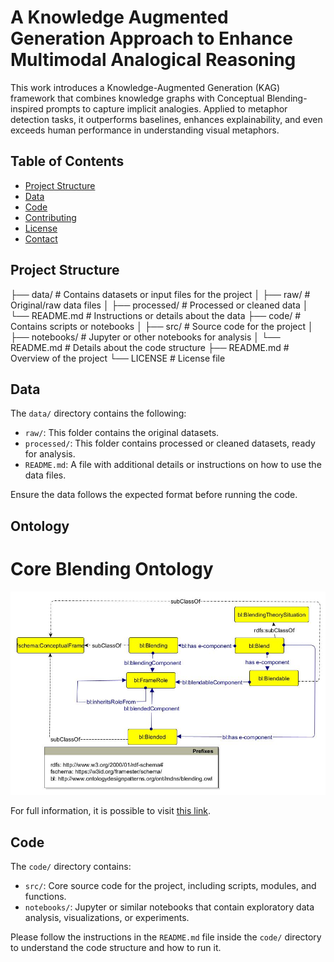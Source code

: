 # A Knowledge Augmented Generation Approach to Enhance Multimodal Analogical Reasoning


This work  introduces a Knowledge-Augmented Generation (KAG) framework that combines knowledge graphs with Conceptual Blending-inspired prompts to capture implicit analogies. Applied to metaphor detection tasks, it outperforms baselines, enhances explainability, and even exceeds human performance in understanding visual metaphors.

## Table of Contents

- [Project Structure](#project-structure)
- [Data](#data)
- [Code](#code)
- [Contributing](#contributing)
- [License](#license)
- [Contact](#contact)

## Project Structure

├── data/ # Contains datasets or input files for the project │ ├── raw/ # Original/raw data files │ ├── processed/ # Processed or cleaned data │ └── README.md # Instructions or details about the data ├── code/ # Contains scripts or notebooks │ ├── src/ # Source code for the project │ ├── notebooks/ # Jupyter or other notebooks for analysis │ └── README.md # Details about the code structure ├── README.md # Overview of the project └── LICENSE # License file


## Data

The `data/` directory contains the following:

- `raw/`: This folder contains the original datasets.
- `processed/`: This folder contains processed or cleaned datasets, ready for analysis.
- `README.md`: A file with additional details or instructions on how to use the data files.

Ensure the data follows the expected format before running the code.

## Ontology

# Core Blending Ontology

![Blending Ontology](blendingontobasic.jpg)

For full information, it is possible to visit [this link]([[http://www.ontologydesignpatterns.org/ont/mdns/blending.owl]).



## Code

The `code/` directory contains:

- `src/`: Core source code for the project, including scripts, modules, and functions.
- `notebooks/`: Jupyter or similar notebooks that contain exploratory data analysis, visualizations, or experiments.

Please follow the instructions in the `README.md` file inside the `code/` directory to understand the code structure and how to run it.

